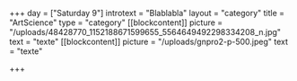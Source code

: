 +++
day = ["Saturday 9"]
introtext = "Blablabla"
layout = "category"
title = "ArtScience"
type = "category"
[[blockcontent]]
picture = "/uploads/48428770_1152188671599655_5564649492298334208_n.jpg"
text = "texte"
[[blockcontent]]
picture = "/uploads/gnpro2-p-500.jpeg"
text = "texte"

+++
